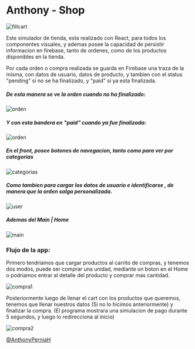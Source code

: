 # Anthony - Shop


![fillcart](https://github.com/anthonyperniah/anthonyperniah-shop/blob/master/src/videos/fill_the_cart.gif?raw=true "fillcart")




Este simulador de tienda, esta realizado con React, para todos los componentes visuales, y ademas posee la capacidad de persistir informacion en firebase, tanto de ordenes, como de los productos disponibles en la tienda.

Por cada orden o compra realizada se guarda en Firebase una traza de la misma, con datos de usuario, datos de producto, y tambien con el status "pending" si no se ha finalizado, y "paid" si ya esta finalizada.

##### De esta manera se ve la orden cuando no ha finalizado:

![orden](https://github.com/anthonyperniah/anthonyperniah-shop/blob/master/src/img/order1.png?raw=true "orden")

##### Y con esta bandera en "paid" cuando ya fue finalizada:

![orden](https://github.com/anthonyperniah/anthonyperniah-shop/blob/master/src/img/order2.png?raw=true "orden")

##### En el front, posee botones de navegacion, tanto como para ver por categorias

![categorias](https://github.com/anthonyperniah/anthonyperniah-shop/blob/master/src/img/categorias.png?raw=true "categorias")


##### Como tambien para cargar los datos de usuario e identificarse , de manera que la orden salga personalizada.

![user](https://github.com/anthonyperniah/anthonyperniah-shop/blob/master/src/img/user_inf.png?raw=true "user")

##### Ademas del Main | Home

![main](https://github.com/anthonyperniah/anthonyperniah-shop/blob/master/src/img/main.png?raw=true "main")



### Flujo de la app:

Primero tendriamos que cargar productos al carrito de compras, y tenemos dos modos, puede ser comprar una unidad, mediante un boton en el Home o podriamos entrar al detalle del producto y comprar mas cantidad.

![compra1](https://github.com/anthonyperniah/anthonyperniah-shop/blob/master/src/videos/compra1.gif?raw=true "compra1")

Posteriormente luego de llenar el cart con los productos que queremos, tenemos que llenar nuestros datos (Si no lo hicimos anteriormente) y finalizar la compra.
(El programa mostrara una simulacion de pago durante 5 segundos, y luego lo redirecciona al inicio)

![compra2](https://github.com/anthonyperniah/anthonyperniah-shop/blob/master/src/videos/compra2.gif?raw=true "compra2")



[@AnthonyPerniaH](https://twitter.com/AnthonyPerniaH)

